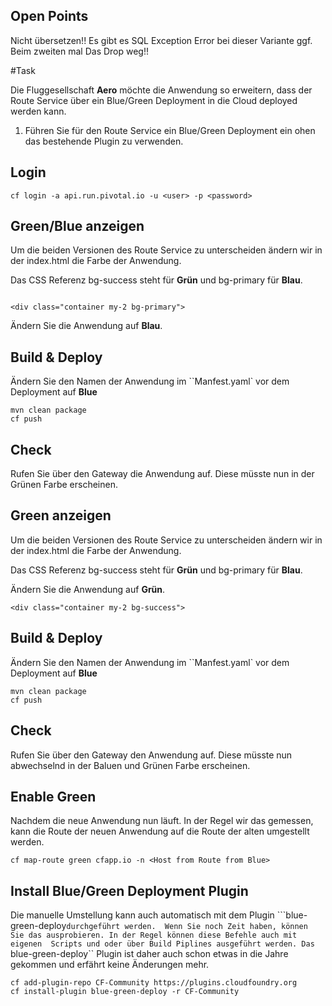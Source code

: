 ## Open Points 

Nicht übersetzen!! 
Es gibt es SQL Exception Error bei dieser Variante ggf. Beim zweiten mal Das Drop weg!! 


#Task

Die Fluggesellschaft **Aero** möchte die Anwendung so erweitern, dass der Route Service über ein Blue/Green 
Deployment in die Cloud deployed werden kann. 

1. Führen Sie für den Route Service ein Blue/Green Deployment ein ohen das bestehende Plugin zu verwenden. 

## Login 

```
cf login -a api.run.pivotal.io -u <user> -p <password> 

```

## Green/Blue anzeigen 

Um die beiden Versionen des Route Service zu unterscheiden ändern wir in der index.html die Farbe der Anwendung. 

Das CSS Referenz bg-success steht für **Grün** und bg-primary für **Blau**. 

```

<div class="container my-2 bg-primary">
```

Ändern Sie die Anwendung auf **Blau**. 


## Build & Deploy 

Ändern Sie den Namen der Anwendung im ``Manfest.yaml` vor dem Deployment auf **Blue**

```
mvn clean package
cf push 

```

## Check 

Rufen Sie über den Gateway die Anwendung auf. Diese müsste nun in der Grünen Farbe erscheinen. 



## Green anzeigen 

Um die beiden Versionen des Route Service zu unterscheiden ändern wir in der index.html die Farbe der Anwendung. 

Das CSS Referenz bg-success steht für **Grün** und bg-primary für **Blau**. 

Ändern Sie die Anwendung auf **Grün**.

```
<div class="container my-2 bg-success">

```

## Build & Deploy 

Ändern Sie den Namen der Anwendung im ``Manfest.yaml` vor dem Deployment auf **Blue**

```
mvn clean package
cf push 

```

## Check 

Rufen Sie über den Gateway den Anwendung auf. Diese müsste nun abwechselnd in der Baluen und Grünen Farbe erscheinen. 




## Enable Green 

Nachdem die neue Anwendung nun läuft. In der Regel wir das gemessen, kann die Route der neuen Anwendung auf die Route der 
alten umgestellt werden. 

 ```
cf map-route green cfapp.io -n <Host from Route from Blue>

```


## Install Blue/Green Deployment Plugin 

Die manuelle Umstellung kann auch automatisch mit dem Plugin ```blue-green-deploy`` durchgeführt werden. 
Wenn Sie noch Zeit haben, können Sie das ausprobieren. In der Regel können diese Befehle auch mit eigenen 
Scripts und oder über Build Piplines ausgeführt werden. Das  ``blue-green-deploy`` Plugin ist daher auch 
schon etwas in die Jahre gekommen und erfährt keine Änderungen mehr. 


```
cf add-plugin-repo CF-Community https://plugins.cloudfoundry.org
cf install-plugin blue-green-deploy -r CF-Community

```



